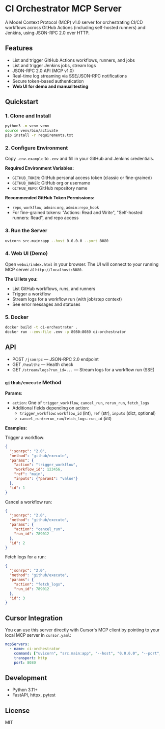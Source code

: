# CI Orchestrator MCP Server

A Model Context Protocol (MCP) v1.0 server for orchestrating CI/CD workflows across GitHub Actions (including self-hosted runners) and Jenkins, using JSON-RPC 2.0 over HTTP.

## Features
- List and trigger GitHub Actions workflows, runners, and jobs
- List and trigger Jenkins jobs, stream logs
- JSON-RPC 2.0 API (MCP v1.0)
- Real-time log streaming via SSE/JSON-RPC notifications
- Secure token-based authentication
- **Web UI for demo and manual testing**

## Quickstart

### 1. Clone and Install
```bash
python3 -m venv venv
source venv/bin/activate
pip install -r requirements.txt
```

### 2. Configure Environment
Copy `.env.example` to `.env` and fill in your GitHub and Jenkins credentials.

**Required Environment Variables:**
- `GITHUB_TOKEN`: GitHub personal access token (classic or fine-grained)
- `GITHUB_OWNER`: GitHub org or username
- `GITHUB_REPO`: GitHub repository name

**Recommended GitHub Token Permissions:**
- `repo`, `workflow`, `admin:org`, `admin:repo_hook`
- For fine-grained tokens: "Actions: Read and Write", "Self-hosted runners: Read", and repo access

### 3. Run the Server
```bash
uvicorn src.main:app --host 0.0.0.0 --port 8080
```

### 4. Web UI (Demo)
Open `webui/index.html` in your browser. The UI will connect to your running MCP server at `http://localhost:8080`.

**The UI lets you:**
- List GitHub workflows, runs, and runners
- Trigger a workflow
- Stream logs for a workflow run (with job/step context)
- See error messages and statuses

### 5. Docker
```bash
docker build -t ci-orchestrator .
docker run --env-file .env -p 8080:8080 ci-orchestrator
```

## API
- POST `/jsonrpc` — JSON-RPC 2.0 endpoint
- GET `/healthz` — Health check
- GET `/stream/logs?run_id=...` — Stream logs for a workflow run (SSE)

### `github/execute` Method

**Params:**
- `action`: One of `trigger_workflow`, `cancel_run`, `rerun_run`, `fetch_logs`
- Additional fields depending on action:
  - `trigger_workflow`: `workflow_id` (int), `ref` (str), `inputs` (dict, optional)
  - `cancel_run`/`rerun_run`/`fetch_logs`: `run_id` (int)

**Examples:**

Trigger a workflow:
```json
{
  "jsonrpc": "2.0",
  "method": "github/execute",
  "params": {
    "action": "trigger_workflow",
    "workflow_id": 123456,
    "ref": "main",
    "inputs": {"param1": "value"}
  },
  "id": 1
}
```

Cancel a workflow run:
```json
{
  "jsonrpc": "2.0",
  "method": "github/execute",
  "params": {
    "action": "cancel_run",
    "run_id": 789012
  },
  "id": 2
}
```

Fetch logs for a run:
```json
{
  "jsonrpc": "2.0",
  "method": "github/execute",
  "params": {
    "action": "fetch_logs",
    "run_id": 789012
  },
  "id": 3
}
```

## Cursor Integration

You can use this server directly with Cursor's MCP client by pointing to your local MCP server in `cursor.yaml`:
```yaml
mcpServers:
  - name: ci-orchestrator
    command: ["uvicorn", "src.main:app", "--host", "0.0.0.0", "--port", "8080"]
    transport: http
    port: 8080
```

## Development
- Python 3.11+
- FastAPI, httpx, pytest

## License
MIT
